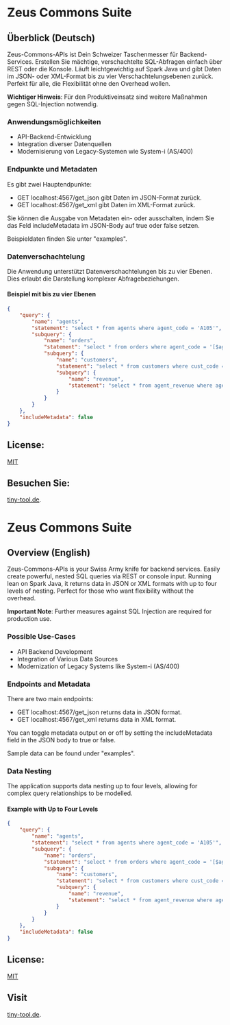 # Zeus Commons Suite

## Überblick (Deutsch)
Zeus-Commons-APIs ist Dein Schweizer Taschenmesser für Backend-Services. Erstellen Sie mächtige, verschachtelte SQL-Abfragen einfach über REST oder die Konsole. Läuft leichtgewichtig auf Spark Java und gibt Daten im JSON- oder XML-Format bis zu vier Verschachtelungsebenen zurück. Perfekt für alle, die Flexibilität ohne den Overhead wollen.

**Wichtiger Hinweis**: Für den Produktiveinsatz sind weitere Maßnahmen gegen SQL-Injection notwendig.

### Anwendungsmöglichkeiten
- API-Backend-Entwicklung
- Integration diverser Datenquellen
- Modernisierung von Legacy-Systemen wie System-i (AS/400)

### Endpunkte und Metadaten
Es gibt zwei Hauptendpunkte:

- GET localhost:4567/get_json gibt Daten im JSON-Format zurück.
- GET localhost:4567/get_xml gibt Daten im XML-Format zurück.

Sie können die Ausgabe von Metadaten ein- oder ausschalten, indem Sie das Feld includeMetadata im JSON-Body auf true oder false setzen.

Beispieldaten finden Sie unter "examples".

### Datenverschachtelung
Die Anwendung unterstützt Datenverschachtelungen bis zu vier Ebenen. Dies erlaubt die Darstellung komplexer Abfragebeziehungen.


#### Beispiel mit bis zu vier Ebenen
```json
{
    "query": {
        "name": "agents",
        "statement": "select * from agents where agent_code = 'A105'",
        "subquery": {
            "name": "orders",
            "statement": "select * from orders where agent_code = '[$agent_code]'",
            "subquery": {
                "name": "customers",
                "statement": "select * from customers where cust_code = '[$cust_code]'",
                "subquery": {
                    "name": "revenue",
                    "statement": "select * from agent_revenue where agent_code = '[$agent_code]'"
                }
            }
        }
    },
    "includeMetadata": false
}
```
## License:
[MIT](LICENSE)
## Besuchen Sie:
[tiny-tool.de](https://tiny-tool.de/).
# Zeus Commons Suite

## Overview (English)
Zeus-Commons-APIs is your Swiss Army knife for backend services. Easily create powerful, nested SQL queries via REST or console input. Running lean on Spark Java, it returns data in JSON or XML formats with up to four levels of nesting. Perfect for those who want flexibility without the overhead.

**Important Note**: Further measures against SQL Injection are required for production use.

### Possible Use-Cases
- API Backend Development
- Integration of Various Data Sources
- Modernization of Legacy Systems like System-i (AS/400)

### Endpoints and Metadata
There are two main endpoints:

- GET localhost:4567/get_json returns data in JSON format.
- GET localhost:4567/get_xml returns data in XML format.

You can toggle metadata output on or off by setting the includeMetadata field in the JSON body to true or false.

Sample data can be found under "examples".

### Data Nesting
The application supports data nesting up to four levels, allowing for complex query relationships to be modelled.

#### Example with Up to Four Levels
```json
{
    "query": {
        "name": "agents",
        "statement": "select * from agents where agent_code = 'A105'",
        "subquery": {
            "name": "orders",
            "statement": "select * from orders where agent_code = '[$agent_code]'",
            "subquery": {
                "name": "customers",
                "statement": "select * from customers where cust_code = '[$cust_code]'",
                "subquery": {
                    "name": "revenue",
                    "statement": "select * from agent_revenue where agent_code = '[$agent_code]'"
                }
            }
        }
    },
    "includeMetadata": false
}
```
## License:
[MIT](LICENSE)
## Visit
[tiny-tool.de](https://tiny-tool.de/).